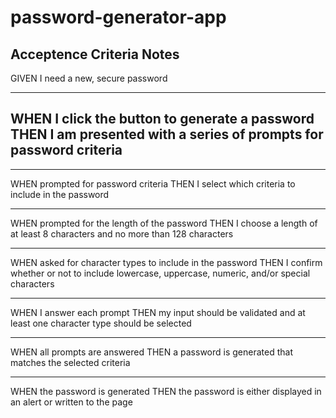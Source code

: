 # password-generator-app

## Acceptence Criteria Notes

GIVEN I need a new, secure password
- - - - -

WHEN I click the button to generate a password
THEN I am presented with a series of prompts for password criteria
-

- - - - -
WHEN prompted for password criteria
THEN I select which criteria to include in the password

- - - - -
WHEN prompted for the length of the password
THEN I choose a length of at least 8 characters and no more than 128 characters

- - - - -
WHEN asked for character types to include in the password
THEN I confirm whether or not to include lowercase, uppercase, numeric, and/or special characters

- - - - -
WHEN I answer each prompt
THEN my input should be validated and at least one character type should be selected

- - - - -
WHEN all prompts are answered
THEN a password is generated that matches the selected criteria

- - - - -
WHEN the password is generated
THEN the password is either displayed in an alert or written to the page

